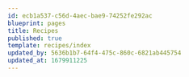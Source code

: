 ```yaml
---
id: ecb1a537-c56d-4aec-bae9-74252fe292ac
blueprint: pages
title: Recipes
published: true
template: recipes/index
updated_by: 5636b1b7-64f4-475c-860c-6821ab445754
updated_at: 1679911225
---
```

